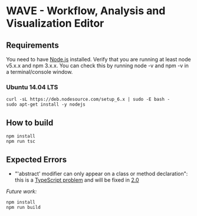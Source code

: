 # WAVE - Workflow, Analysis and Visualization Editor

## Requirements
You need to have [Node.js](https://nodejs.org) installed.
Verify that you are running at least node v5.x.x and npm 3.x.x.
You can check this by running node -v and npm -v in a terminal/console window.

### Ubuntu 14.04 LTS
```
curl -sL https://deb.nodesource.com/setup_6.x | sudo -E bash -
sudo apt-get install -y nodejs
```

## How to build
```
npm install
npm run tsc
```

## Expected Errors
* "'abstract' modifier can only appear on a class or method declaration": this is a [TypeScript problem](https://github.com/Microsoft/TypeScript/issues/4669) and will be fixed in [2.0](https://github.com/Microsoft/TypeScript/milestones)

*Future work:*
```
npm install
npm run build
```
